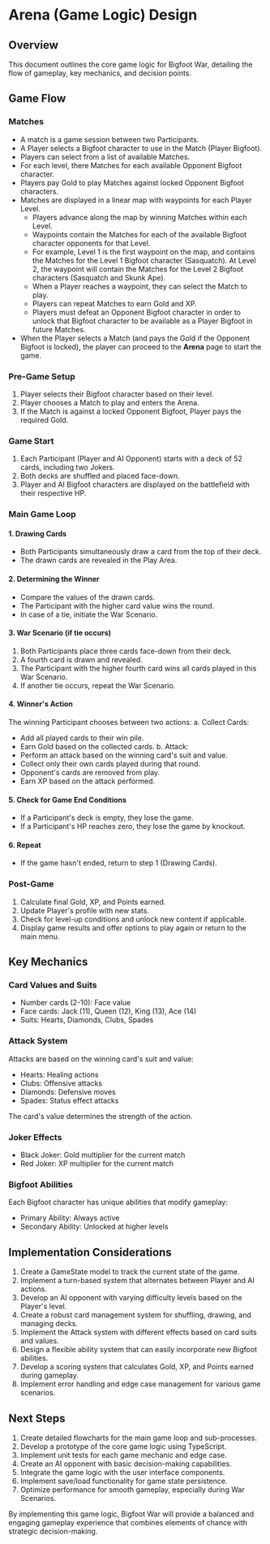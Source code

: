 # Arena (Game Logic) Design

## Overview
This document outlines the core game logic for Bigfoot War, detailing the flow of gameplay, key mechanics, and decision points.

## Game Flow

### Matches
- A match is a game session between two Participants.
- A Player selects a Bigfoot character to use in the Match (Player Bigfoot).
- Players can select from a list of available Matches.
- For each level, there Matches for each available Opponent Bigfoot character.
- Players pay Gold to play Matches against locked Opponent Bigfoot characters.
- Matches are displayed in a linear map with waypoints for each Player Level.
  - Players advance along the map by winning Matches within each Level.
  - Waypoints contain the Matches for each of the available Bigfoot character opponents for that Level.
  - For example, Level 1 is the first waypoint on the map, and contains the Matches for the Level 1 Bigfoot character (Sasquatch). At Level 2, the waypoint will contain the Matches for the Level 2 Bigfoot characters (Sasquatch and Skunk Ape).
  - When a Player reaches a waypoint, they can select the Match to play.
  - Players can repeat Matches to earn Gold and XP.
  - Players must defeat an Opponent Bigfoot character in order to unlock that Bigfoot character to be available as a Player Bigfoot in future Matches.
- When the Player selects a Match (and pays the Gold if the Opponent Bigfoot is locked), the player can proceed to the **Arena** page to start the game.

### Pre-Game Setup
1. Player selects their Bigfoot character based on their level.
2. Player chooses a Match to play and enters the Arena.
3. If the Match is against a locked Opponent Bigfoot, Player pays the required Gold.

### Game Start
1. Each Participant (Player and AI Opponent) starts with a deck of 52 cards, including two Jokers.
2. Both decks are shuffled and placed face-down.
3. Player and AI Bigfoot characters are displayed on the battlefield with their respective HP.

### Main Game Loop

#### 1. Drawing Cards
- Both Participants simultaneously draw a card from the top of their deck.
- The drawn cards are revealed in the Play Area.

#### 2. Determining the Winner
- Compare the values of the drawn cards.
- The Participant with the higher card value wins the round.
- In case of a tie, initiate the War Scenario.

#### 3. War Scenario (if tie occurs)
1. Both Participants place three cards face-down from their deck.
2. A fourth card is drawn and revealed.
3. The Participant with the higher fourth card wins all cards played in this War Scenario.
4. If another tie occurs, repeat the War Scenario.

#### 4. Winner's Action
The winning Participant chooses between two actions:
a. Collect Cards:
   - Add all played cards to their win pile.
   - Earn Gold based on the collected cards.
b. Attack:
   - Perform an attack based on the winning card's suit and value.
   - Collect only their own cards played during that round.
   - Opponent's cards are removed from play.
   - Earn XP based on the attack performed.

#### 5. Check for Game End Conditions
- If a Participant's deck is empty, they lose the game.
- If a Participant's HP reaches zero, they lose the game by knockout.

#### 6. Repeat
- If the game hasn't ended, return to step 1 (Drawing Cards).

### Post-Game
1. Calculate final Gold, XP, and Points earned.
2. Update Player's profile with new stats.
3. Check for level-up conditions and unlock new content if applicable.
4. Display game results and offer options to play again or return to the main menu.

## Key Mechanics

### Card Values and Suits
- Number cards (2-10): Face value
- Face cards: Jack (11), Queen (12), King (13), Ace (14)
- Suits: Hearts, Diamonds, Clubs, Spades

### Attack System
Attacks are based on the winning card's suit and value:
- Hearts: Healing actions
- Clubs: Offensive attacks
- Diamonds: Defensive moves
- Spades: Status effect attacks

The card's value determines the strength of the action.

### Joker Effects
- Black Joker: Gold multiplier for the current match
- Red Joker: XP multiplier for the current match

### Bigfoot Abilities
Each Bigfoot character has unique abilities that modify gameplay:
- Primary Ability: Always active
- Secondary Ability: Unlocked at higher levels

## Implementation Considerations

1. Create a GameState model to track the current state of the game.
2. Implement a turn-based system that alternates between Player and AI actions.
3. Develop an AI opponent with varying difficulty levels based on the Player's level.
4. Create a robust card management system for shuffling, drawing, and managing decks.
5. Implement the Attack system with different effects based on card suits and values.
6. Design a flexible ability system that can easily incorporate new Bigfoot abilities.
7. Develop a scoring system that calculates Gold, XP, and Points earned during gameplay.
8. Implement error handling and edge case management for various game scenarios.

## Next Steps

1. Create detailed flowcharts for the main game loop and sub-processes.
2. Develop a prototype of the core game logic using TypeScript.
3. Implement unit tests for each game mechanic and edge case.
4. Create an AI opponent with basic decision-making capabilities.
5. Integrate the game logic with the user interface components.
6. Implement save/load functionality for game state persistence.
7. Optimize performance for smooth gameplay, especially during War Scenarios.

By implementing this game logic, Bigfoot War will provide a balanced and engaging gameplay experience that combines elements of chance with strategic decision-making.